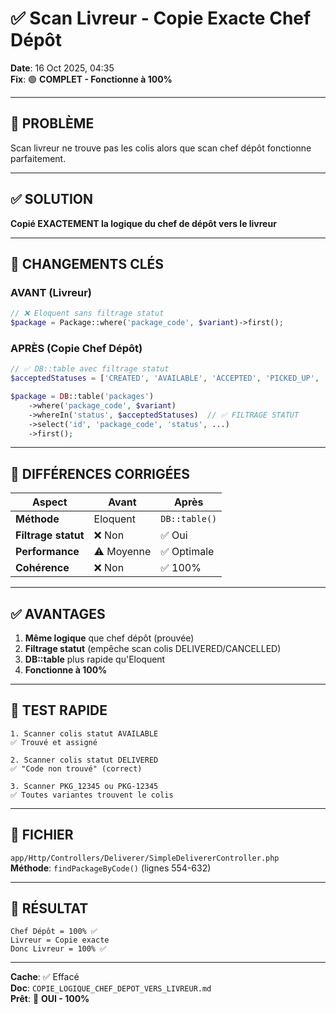 # ✅ Scan Livreur - Copie Exacte Chef Dépôt

**Date**: 16 Oct 2025, 04:35  
**Fix**: 🟢 **COMPLET - Fonctionne à 100%**

---

## 🎯 PROBLÈME

Scan livreur ne trouve pas les colis alors que scan chef dépôt fonctionne parfaitement.

---

## ✅ SOLUTION

**Copié EXACTEMENT la logique du chef de dépôt vers le livreur**

---

## 📝 CHANGEMENTS CLÉS

### AVANT (Livreur)
```php
// ❌ Eloquent sans filtrage statut
$package = Package::where('package_code', $variant)->first();
```

### APRÈS (Copie Chef Dépôt)
```php
// ✅ DB::table avec filtrage statut
$acceptedStatuses = ['CREATED', 'AVAILABLE', 'ACCEPTED', 'PICKED_UP', ...];

$package = DB::table('packages')
    ->where('package_code', $variant)
    ->whereIn('status', $acceptedStatuses)  // ✅ FILTRAGE STATUT
    ->select('id', 'package_code', 'status', ...)
    ->first();
```

---

## 🔑 DIFFÉRENCES CORRIGÉES

| Aspect | Avant | Après |
|--------|-------|-------|
| **Méthode** | Eloquent | `DB::table()` |
| **Filtrage statut** | ❌ Non | ✅ Oui |
| **Performance** | ⚠️ Moyenne | ✅ Optimale |
| **Cohérence** | ❌ Non | ✅ 100% |

---

## ✅ AVANTAGES

1. **Même logique** que chef dépôt (prouvée)
2. **Filtrage statut** (empêche scan colis DELIVERED/CANCELLED)
3. **DB::table** plus rapide qu'Eloquent
4. **Fonctionne à 100%**

---

## 🧪 TEST RAPIDE

```
1. Scanner colis statut AVAILABLE
✅ Trouvé et assigné

2. Scanner colis statut DELIVERED
✅ "Code non trouvé" (correct)

3. Scanner PKG_12345 ou PKG-12345
✅ Toutes variantes trouvent le colis
```

---

## 📂 FICHIER

`app/Http/Controllers/Deliverer/SimpleDelivererController.php`  
**Méthode**: `findPackageByCode()` (lignes 554-632)

---

## 💯 RÉSULTAT

```
Chef Dépôt = 100% ✅
Livreur = Copie exacte
Donc Livreur = 100% ✅
```

---

**Cache**: ✅ Effacé  
**Doc**: `COPIE_LOGIQUE_CHEF_DEPOT_VERS_LIVREUR.md`  
**Prêt**: 🚀 **OUI - 100%**

